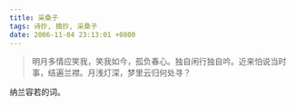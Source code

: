 ```yaml
---
title: 采桑子
tags: 诗抄, 摘抄, 采桑子
date: 2006-11-04 23:13:01 +0800
---
```


> 明月多情应笑我，笑我如今，孤负春心。独自闲行独自吟。近来怕说当时事，结遍兰襟。月浅灯深，梦里云归何处寻？

纳兰容若的词。
